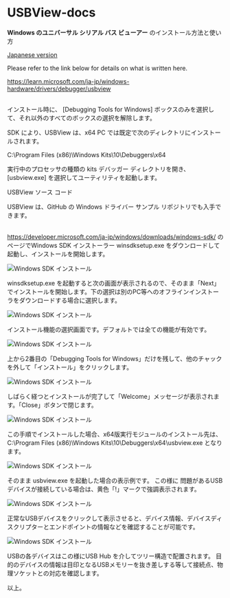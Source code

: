 # USBView-docs

**Windows のユニバーサル シリアル バス ビューアー** のインストール方法と使い方

[Japanese version](README.md)

Please refer to the link below for details on what is written here.

https://learn.microsoft.com/ja-jp/windows-hardware/drivers/debugger/usbview

##

インストール時に、 [Debugging Tools for Windows] ボックスのみを選択して、それ以外のすべてのボックスの選択を解除します。

SDK により、USBView は、x64 PC では既定で次のディレクトリにインストールされます。

C:\Program Files (x86)\Windows Kits\10\Debuggers\x64

実行中のプロセッサの種類の kits デバッガー ディレクトリを開き、[usbview.exe] を選択してユーティリティを起動します。

USBView ソース コード

USBView は、GitHub の Windows ドライバー サンプル リポジトリでも入手できます。

##


https://developer.microsoft.com/ja-jp/windows/downloads/windows-sdk/ のページでWindows SDK インストーラー winsdksetup.exe をダウンロードして起動し、インストールを開始します。

![Windows SDK インストール](sdk-e0.png)

winsdksetup.exe を起動すると次の画面が表示されるので、そのまま「Next」でインストールを開始します。下の選択は別のPC等へのオフラインインストーラをダウンロードする場合に選択します。

![Windows SDK インストール](sdk-e1.png)

インストール機能の選択画面です。デフォルトでは全ての機能が有効です。

![Windows SDK インストール](sdk-e2.png)

上から2番目の「Debugging Tools for Windows」だけを残して、他のチャックを外して「インストール」をクリックします。

![Windows SDK インストール](sdk-e3.png)

しばらく経つとインストールが完了して「Welcome」メッセージが表示されます。「Close」ボタンで閉じます。

![Windows SDK インストール](sdk-e4.png)

この手順でインストールした場合、x64版実行モジュールのインストール先は、
C:\Program Files (x86)\Windows Kits\10\Debuggers\x64\usbview.exe となります。

![Windows SDK インストール](sdk-e5.png)

そのまま usbview.exe を起動した場合の表示例です。
この様に 問題があるUSBデバイスが接続している場合は、黄色「!」マークで強調表示されます。

![Windows SDK インストール](sdk-e6.png)

正常なUSBデバイスをクリックして表示させると、デバイス情報、デバイスディスクリプターとエンドポイントの情報などを確認することが可能です。

![Windows SDK インストール](sdk-e7.png)

USBの各デバイスはこの様にUSB Hub を介してツリー構造で配置されます。
目的のデバイスの情報は目印となるUSBメモリーを抜き差しする等して接続点、物理ソケットとの対応を確認します。

以上。